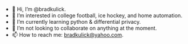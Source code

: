 - 👋 Hi, I’m @bradkulick.
- 👀 I’m interested in college football, ice hockey, and home automation.
- 🌱 I’m currently learning python & differential privacy.
- 💞️ I’m not looking to collaborate on anything at the moment.
- 📫 How to reach me: bradkulick@yahoo.com.

<!---
bradkulick/bradkulick is a ✨ special ✨ repository because its `README.md` (this file) appears on your GitHub profile.
You can click the Preview link to take a look at your changes.
--->
